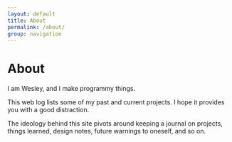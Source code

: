 ```yaml
---
layout: default
title: About
permalink: /about/
group: navigation
---
```


# About

I am Wesley, and I make programmy things.

This web log lists some of my past and current projects. I hope it provides you with a good distraction.

The ideology behind this site pivots around keeping a journal on projects, things learned, design notes, future warnings to oneself, and so on.
